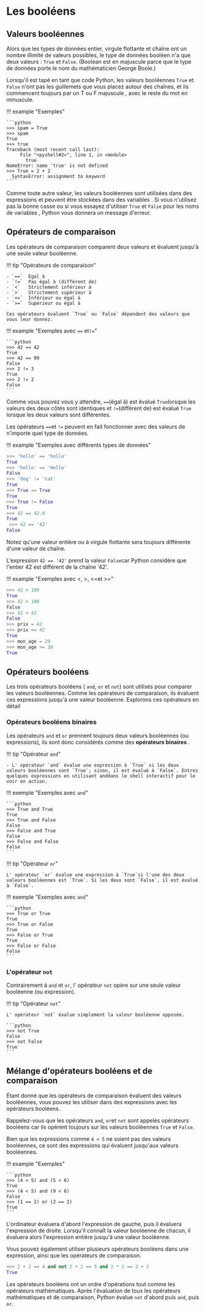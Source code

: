 # Les booléens

## Valeurs booléennes

Alors que les types de données entier, virgule flottante et chaîne ont un nombre illimité de valeurs possibles, le type de données booléen n'a que deux valeurs : `True` et `False`. (Boolean est en majuscule parce que le type de données porte le nom du mathématicien George Boole.)

Lorsqu'il est tapé en tant que code Python, les valeurs booléennes `True` et `False` n'ont pas les guillemets que vous placez autour des chaînes, et ils commencent toujours par un T ou F majuscule , avec le reste du mot en minuscule.

!!! example "Exemples"

    ```python
    >>> spam = True
    >>> spam
    True
    >>> true
    Traceback (most recent call last):
         File "<pyshell#2>", line 1, in <module>
           true
    NameError: name 'true' is not defined
    >>> True = 2 + 2
      SyntaxError: assignment to keyword
    ```

Comme toute autre valeur, les valeurs booléennes sont utilisées dans des expressions et peuvent être stockées dans des variables . Si vous n'utilisez pas la bonne casse ou si vous essayez d'utiliser `True` et `False` pour les noms de variables , Python vous donnera un message d'erreur.

## Opérateurs de comparaison

Les opérateurs de comparaison comparent deux valeurs et évaluent jusqu'à une seule valeur booléenne.

!!! tip "Opérateurs de comparaison"

    - `==`	Égal à
    - `!=`	Pas égal à (différent de)
    - `<`	Strictement inférieur à
    - `>`	Strictement supérieur à
    - `<=`	Inférieur ou égal à
    - `>=`	Supérieur ou égal à

    Ces opérateurs évaluent `True` ou `False` dépendent des valeurs que vous leur donnez.

!!! example "Exemples avec `==` et`!=`"

    ```python
    >>> 42 == 42
    True
    >>> 42 == 99
    False
    >>> 2 != 3
    True
    >>> 2 != 2
    False
    ```

Comme vous pouvez vous y attendre, `==`(égal à) est évalué `True`lorsque les valeurs des deux côtés sont identiques et `!=`(différent de) est évalué `True` lorsque les deux valeurs sont différentes.

Les opérateurs `==`et `!=` peuvent en fait fonctionner avec des valeurs de n'importe quel type de données.

!!! example "Exemples avec différents types de données"

```python
>>> 'hello' == 'hello'
True
>>> 'hello' == 'Hello'
False
>>> 'dog' != 'cat'
True
>>> True == True
True
>>> True != False
True
>>> 42 == 42.0
True
 >>> 42 == '42'
False
```

Notez qu'une valeur entière ou à virgule flottante sera toujours différente d'une valeur de chaîne.

L'expression `42 == '42'` prend la valeur `False`car Python considère que l'entier 42 est différent de la chaîne '42'.

!!! example "Exemples avec <, >, <=et >="

```python
>>> 42 < 100
True
>>> 42 > 100
False
>>> 42 < 42
False
>>> prix = 42
>>> prix <= 42
True
>>> mon_age = 29
>>> mon_age >= 10
True
```

## Opérateurs booléens

Les trois opérateurs booléens ( `and`, `or` et `not`) sont utilisés pour comparer les valeurs booléennes. Comme les opérateurs de comparaison, ils évaluent ces expressions jusqu'à une valeur booléenne. Explorons ces opérateurs en détail

### Opérateurs booléens binaires

Les opérateurs `and` et `or` prennent toujours deux valeurs booléennes (ou expressions), ils sont donc considérés comme des **opérateurs binaires** .

!!! tip "Opérateur `and`"

    - L' opérateur `and` évalue une expression à `True` si les deux valeurs booléennes sont `True`; sinon, il est évalué à `False`. Entrez quelques expressions en utilisant anddans le shell interactif pour le voir en action.

!!! exemple "Exemples avec `and`"

    ```python
    >>> True and True
    True
    >>> True and False
    False
    >>> False and True
    False
    >>> False and False
    False
    ```

!!! tip "Opérateur `or`"

    L' opérateur `or` évalue une expression à `True`si l'une des deux valeurs booléennes est `True`. Si les deux sont `False`, il est évalué à `False`.

!!! exemple "Exemples avec `and`"

    ```python
    >>> True or True
    True
    >>> True or False
    True
    >>> False or True
    True
    >>> False or False
    False
    ```

### L'opérateur `not`

Contrairement à `and` et `or`, l' opérateur `not` opère sur une seule valeur booléenne (ou expression).

!!! tip "Opérateur `not`"

    L' opérateur `not` évalue simplement la valeur booléenne opposée.

    ```python
    >>> not True
    False
    >>> not False
    True
    ```

## Mélange d'opérateurs booléens et de comparaison

Étant donné que les opérateurs de comparaison évaluent des valeurs booléennes, vous pouvez les utiliser dans des expressions avec les opérateurs booléens.

Rappelez-vous que les opérateurs `and`, `or`et `not` sont appelés opérateurs booléens car ils opèrent toujours sur les valeurs booléennes `True` et `False`.

Bien que les expressions comme `4 < 5` ne soient pas des valeurs booléennes, ce sont des expressions qui évaluent jusqu'aux valeurs booléennes.

!!! example "Exemples"

    ```python
    >>> (4 < 5) and (5 < 6)
    True
    >>> (4 < 5) and (9 < 6)
    False
    >>> (1 == 2) or (2 == 2)
    True
    ```

L'ordinateur évaluera d'abord l'expression de gauche, puis il évaluera l'expression de droite. Lorsqu'il connaît la valeur booléenne de chacun, il évaluera alors l'expression entière jusqu'à une valeur booléenne.

Vous pouvez également utiliser plusieurs opérateurs booléens dans une expression, ainsi que les opérateurs de comparaison.

```python
>>> 2 + 2 == 4 and not 2 + 2 == 5 and 2 * 2 == 2 + 2
True
```

Les opérateurs booléens ont un ordre d'opérations tout comme les opérateurs mathématiques. Après l'évaluation de tous les opérateurs mathématiques et de comparaison, Python évalue `not` d'abord puis `and`, puis `or`.

